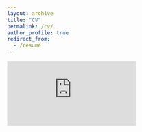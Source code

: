 ```yaml
---
layout: archive
title: "CV"
permalink: /cv/
author_profile: true
redirect_from:
  - /resume
---
```


<embed src="https://mjsargent.github.io/files/MJS_cv.pdf" type="application/pdf"/>

